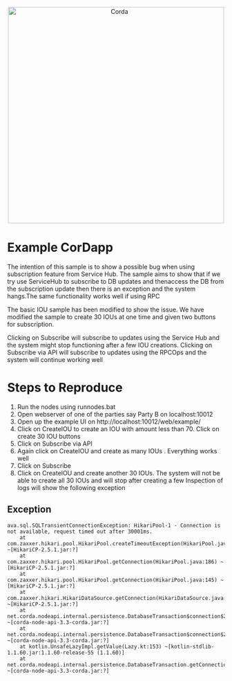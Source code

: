 <p align="center">
  <img src="https://www.corda.net/wp-content/uploads/2016/11/fg005_corda_b.png" alt="Corda" width="500">
</p>

# Example CorDapp

The intention of this sample is to show a possible bug when using subscription feature from Service Hub. The sample aims to show that if we try use ServiceHub to subscribe to DB updates and thenaccess the DB from the subscription update then there is an exception and the system hangs.The same functionality works well if using RPC

The basic IOU sample has been modified to show the issue. We have modified the sample to create 30 IOUs at one time and given two buttons for subscription.

Clicking on Subscribe will subscribe to updates using the Service Hub and the system might stop functioning after a few IOU creations.
Clicking on Subscribe via API will subscribe to updates using the RPCOps and the system will continue working well

# Steps to Reproduce
1. Run the nodes using runnodes.bat
2. Open webserver of one of the parties say Party B on localhost:10012
3. Open up the example UI on http://localhost:10012/web/example/
4. Click on CreateIOU to create an IOU with amount less than 70. Click on create 30 IOU buttons 
5. Click on Subscribe via API
6. Again click on CreateIOU and create as many IOUs . Everything works well
7. Click on Subscribe 
8. Click on CreateIOU and create another 30 IOUs. The system will not be able to create all 30 IOUs and will stop after creating a few
Inspection of logs will show the following exception

## Exception
```
ava.sql.SQLTransientConnectionException: HikariPool-1 - Connection is not available, request timed out after 30001ms.
	at com.zaxxer.hikari.pool.HikariPool.createTimeoutException(HikariPool.java:548) ~[HikariCP-2.5.1.jar:?]
	at com.zaxxer.hikari.pool.HikariPool.getConnection(HikariPool.java:186) ~[HikariCP-2.5.1.jar:?]
	at com.zaxxer.hikari.pool.HikariPool.getConnection(HikariPool.java:145) ~[HikariCP-2.5.1.jar:?]
	at com.zaxxer.hikari.HikariDataSource.getConnection(HikariDataSource.java:83) ~[HikariCP-2.5.1.jar:?]
	at net.corda.nodeapi.internal.persistence.DatabaseTransaction$connection$2.invoke(DatabaseTransaction.kt:24) ~[corda-node-api-3.3-corda.jar:?]
	at net.corda.nodeapi.internal.persistence.DatabaseTransaction$connection$2.invoke(DatabaseTransaction.kt:16) ~[corda-node-api-3.3-corda.jar:?]
	at kotlin.UnsafeLazyImpl.getValue(Lazy.kt:153) ~[kotlin-stdlib-1.1.60.jar:1.1.60-release-55 (1.1.60)]
	at net.corda.nodeapi.internal.persistence.DatabaseTransaction.getConnection(DatabaseTransaction.kt) ~[corda-node-api-3.3-corda.jar:?]
```

